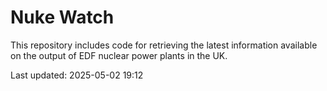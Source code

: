 # Nuke Watch

This repository includes code for retrieving the latest information available on the output of EDF nuclear power plants in the UK.

Last updated: 2025-05-02 19:12